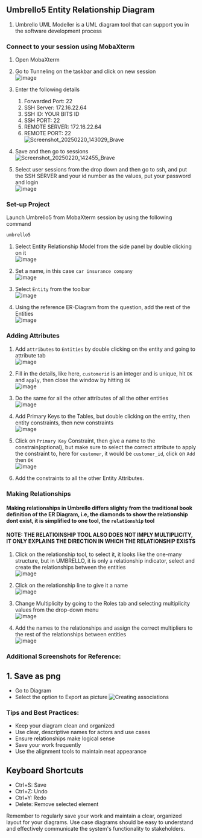 ## Umbrello5 Entity Relationship Diagram
1. Umbrello UML Modeller is a UML diagram tool that can support you in the software development process
### Connect to your session using MobaXterm
1. Open MobaXterm
2. Go to Tunneling on the taskbar and click on new session<br>
![image](https://github.com/user-attachments/assets/9d6be6dd-9c6e-401a-bffa-c133fe3d2ce3)

3. Enter the following details
   1. Forwarded Port: 22
   2. SSH Server: 172.16.22.64
   3. SSH ID: YOUR BITS ID
   4. SSH PORT: 22
   5. REMOTE SERVER: 172.16.22.64
   6. REMOTE PORT: 22<br>
   ![Screenshot_20250220_143029_Brave](https://github.com/user-attachments/assets/0ed5813a-6471-41e1-9bc9-9ffa068f65ea)


4. Save and then go to sessions<br>
![Screenshot_20250220_142455_Brave](https://github.com/user-attachments/assets/ad9e39a6-8699-47c2-a4bc-26cfa7a61970)


5. Select user sessions from the drop down and then go to ssh, and put the SSH SERVER and your id number as the values, put your password and login<br>
![image](https://github.com/user-attachments/assets/e2d660dd-c359-40eb-a541-69b7dcc28b75)

### Set-up Project
Launch Umbrello5 from MobaXterm session by using the following command
```bash
umbrello5
```
1. Select Entity Relationship Model from the side panel by double clicking on it<br>
![image](https://github.com/user-attachments/assets/72247ee5-020f-4a47-aa40-63cace88afe1)

2. Set a name, in this case `car insurance company`<br>
![image](https://github.com/user-attachments/assets/2b9fafb6-8bbd-4913-8c5a-7786d051e668)

3. Select `Entity` from the toolbar<br>
![image](https://github.com/user-attachments/assets/0699dec3-8a1e-4c14-9faa-754c5967a999)

4. Using the reference ER-Diagram from the question, add the rest of the Entities<br>
![image](https://github.com/user-attachments/assets/6f3cc843-b042-4b64-9edc-982cb645c78e)

### Adding Attributes

1. Add `attributes` to `Entities` by double clicking on the entity and going to attribute tab<br>
![image](https://github.com/user-attachments/assets/d013567f-ebb5-4274-8ca8-107ad274152c)

2. Fill in the details, like here, `customerid` is an integer and is unique, hit `OK` and `apply`, then close the window by hitting `OK`<br>
![image](https://github.com/user-attachments/assets/5e44d3f5-dee1-4db1-8d77-00cf41de1dfa)

3. Do the same for all the other attributes of all the other entities<br>
![image](https://github.com/user-attachments/assets/30b2ed69-535d-4ba9-8eff-ceccda5ff756)

4. Add Primary Keys to the Tables, but double clicking on the entity, then entity constraints, then new constraints<br>
![image](https://github.com/user-attachments/assets/0c84a3f2-8375-4cd6-935c-c3e6c3bedd25)

5. Click on `Primary Key` Constraint, then give a name to the constrain(optional), but make sure to select the correct attribute to apply the constraint to, here for `customer`, it would be `customer_id`, click on `Add` then `OK`<br>
![image](https://github.com/user-attachments/assets/584c3e7a-f3e8-4e45-b4d7-91f16ccc65f6)

6. Add the constraints to all the other Entity Attributes.

### Making Relationships
#### Making relationships in Umbrello differs slighty from the traditional book definition of the ER Diagram, i.e, the diamonds to show the relationship dont exist, it is simplified to one tool, the `relationship` tool
#### NOTE: THE RELATIOINSHIP TOOL ALSO DOES NOT IMPLY MULTIPLICITY, IT ONLY EXPLAINS THE DIRECTION IN WHICH THE RELATIONSHIP EXISTS

1. Click on the relationship tool, to select it, it looks like the one-many structure, but in UMBRELLO, it is only a relationship indicator, select and create the relationships between the entities<br>
![image](https://github.com/user-attachments/assets/9386291a-fa17-41bf-9acc-e0f5940c15fd)

2. Click on the relationship line to give it a name<br>
![image](https://github.com/user-attachments/assets/8789ecbd-ccc7-4140-87de-a4230c667307)

3. Change Multiplicity by going to the Roles tab and selecting multiplicity values from the drop-down menu<br>
![image](https://github.com/user-attachments/assets/28a6b4e8-96b1-44cd-8617-23b1f215ab0f)

4. Add the names to the relationships and assign the correct multipliers to the rest of the relationships between entities<br>
![image](https://github.com/user-attachments/assets/3b6be01c-6e1c-4c4b-a4cb-1a0be75dc452)

### Additional Screenshots for Reference:
## 1. Save as png
- Go to Diagram
- Select the option to Export as picture
![Creating associations](save-image.png)


### Tips and Best Practices:
- Keep your diagram clean and organized
- Use clear, descriptive names for actors and use cases
- Ensure relationships make logical sense
- Save your work frequently
- Use the alignment tools to maintain neat appearance

## Keyboard Shortcuts
- Ctrl+S: Save
- Ctrl+Z: Undo
- Ctrl+Y: Redo
- Delete: Remove selected element

Remember to regularly save your work and maintain a clear, organized layout for your diagrams. Use case diagrams should be easy to understand and effectively communicate the system's functionality to stakeholders.
